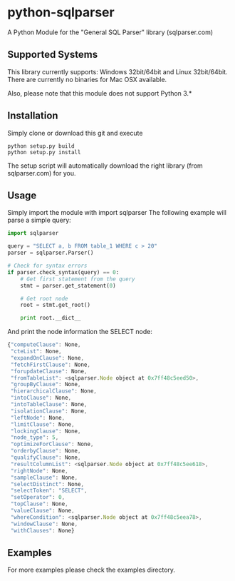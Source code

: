python-sqlparser
================

A Python Module for the "General SQL Parser" library (sqlparser.com)

Supported Systems
-----------------
This library currently supports: Windows 32bit/64bit and Linux 32bit/64bit. 
There are currently no binaries for Mac OSX available.

Also, please note that this module does not support Python 3.*

Installation
------------
Simply clone or download this git and execute

	python setup.py build
	python setup.py install

The setup script will automatically download the right library (from sqlparser.com) for you.

Usage
-----
Simply import the module with
	import sqlparser
The following example will parse a simple query:
```python
import sqlparser

query = "SELECT a, b FROM table_1 WHERE c > 20"
parser = sqlparser.Parser()

# Check for syntax errors
if parser.check_syntax(query) == 0:
	# Get first statement from the query
	stmt = parser.get_statement(0)

	# Get root node
	root = stmt.get_root()

	print root.__dict__
```

And print the node information the SELECT node:
```javascript
{"computeClause": None,
 "cteList": None,
 "expandOnClause": None,
 "fetchFirstClause": None,
 "forupdateClause": None,
 "fromTableList": <sqlparser.Node object at 0x7ff48c5eed50>,
 "groupByClause": None,
 "hierarchicalClause": None,
 "intoClause": None,
 "intoTableClause": None,
 "isolationClause": None,
 "leftNode": None,
 "limitClause": None,
 "lockingClause": None,
 "node_type": 5,
 "optimizeForClause": None,
 "orderbyClause": None,
 "qualifyClause": None,
 "resultColumnList": <sqlparser.Node object at 0x7ff48c5ee618>,
 "rightNode": None,
 "sampleClause": None,
 "selectDistinct": None,
 "selectToken": "SELECT",
 "setOperator": 0,
 "topClause": None,
 "valueClause": None,
 "whereCondition": <sqlparser.Node object at 0x7ff48c5eea78>,
 "windowClause": None,
 "withClauses": None}
 ```

 Examples
 --------
 For more examples please check the examples directory.